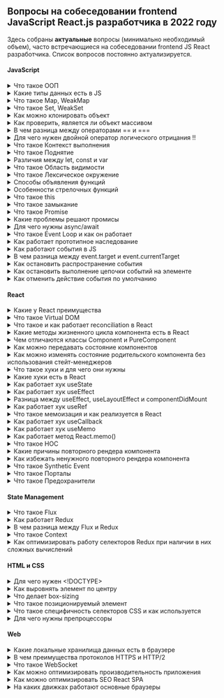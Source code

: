 ## Вопросы на собеседовании frontend JavaScript React.js разработчика в 2022 году

Здесь собраны **актуальные** вопросы (минимально необходимый объем), часто встречающиеся на собеседовании frontend JS React разработчика.
Список вопросов постоянно актуализируется.

#### JavaScript

<details><summary>Что такое ООП</summary>
<br/>

Общий принцип ООП заключается в разделении задач и ответственностей по сущностям.
Сущности создаются в коде как объекты. При этом каждая из них объединяет некую информацию (*свойства*) и действия (*методы*), которые может выполнять.

Ключевые принципы ООП:
1. **Наследование** – это возможность создавать классы на основе других классов. С помощью этого принципа можно определять родительский класс (с нужными свойствами и методами), а затем дочерний класс, который будет наследовать от родителя все свойства и методы.
2. **Инкапсуляция** — это размещение в одном компоненте данных и методов, которые с ними работают. Обеспечивает механизм сокрытия, позволяющий разграничивать доступ к различным компонентам программы.
3. **Абстракция** — это использование только тех характеристик объекта, которые с достаточной точностью представляют его в данной системе.
4. **Полиморфизм** означает «множество форм» и отражает способность метода возвращать разные значения, согласно определённым условиям.

</details>

<details><summary>Какие типы данных есть в JS</summary>
<br/>

**Примитивы** (примитивный тип данных) - это данные, которые не являются объектом и не имеют методов. Все примитивы неизменяемы (*immutable*).

В JS есть 7 примитивных типов данных:

1. **number** - используется как для целых, так и для дробных чисел.
Существуют специальные числовые значения `Infinity` (бесконечность) и `NaN` (not a number), также принадлежащие типу `number`.
2. **bigint** - содержит числа больше, чем 2<sup>53</sup> (или меньше, чем -2<sup>53</sup>), которые не может содержать тип `number`.
Чтобы создать значение типа `bigint`, необходимо добавить `n` в конец числового литерала.
3. **string** - строка.
4. **boolean** - логический тип данных, который может содержать одно из двух значений `true` или `false`.
5. **null** - тип данных, состоящий из единственного значения `null`, которое имеет смысл "*ничего*". 
Результат `typeof null == "object"` – это официально признанная ошибка в языке, которая сохраняется для совместимости.
6. **undefined** - тип данных, состоящий из одного единственного значения `undefined`, которое имеет смысл "*значение не присвоено*".
7. **symbol** - представляет собой уникальный идентификатор.

За исключением `null` и `undefined`, все примитивные значения имеют объектный аналог, который оборачивает значение примитивного типа: `String`, `Number`, `Boolean`, `Symbol`, которые, в свою очередь, имеют соответствующие методы. 

[Подробнее](https://developer.mozilla.org/ru/docs/Glossary/Primitive)

8. **object** - используется для коллекций данных и для объявления более сложных сущностей (функции, массивы и т.д.).

`object` относится к ссылочному (*reference*) типу данных и содержит ссылку на ячейку в памяти, где непосредственно записаны данные. Эти данные, в отличие от примитивов, изменяемы (*mutable*).

[Подробнее](https://learn.javascript.ru/object)

</details>

<details><summary>Что такое Map, WeakMap</summary>
<br/>

1. **Объект `Map`** содержит *коллекцию* пар ключ-значение и запоминает исходный порядок вставки ключей. Главное отличие `Map` от `Object` в том, что `Map` позволяет использовать ключи любого типа. Объект `Map` - *итерируемый*.

Обход элементов `Map`:
```javascript
// перебор по элементам ключ/значение
for (let item of myMap) console.log(item)
// перебор по ключам
for (let item of myMap.keys()) console.log(item)
// перебор по значениям
for (let item of myMap.values()) console.log(item)
// либо при помощи forEach
myMap.forEach((value, key, map) => console.log(`${key}: ${value}`))
```
Преобразование из Object в Map:
```javascript
let myMap = new Map(Object.entries(myObj))
```
Преобразование Map в Object:
```javascript
let myObj = Object.fromEntries(myMap)
```

2. **Объект `WeakMap`** — это *коллекция* пар ключ-значение. В качестве ключей могут быть использованы ***только объекты***, а значения могут быть произвольных типов.
Ссылки на ключи-объекты в `WeakMap` являются *слабыми*, то есть если на объект, хранимый в `WeakMap` нет ни одной внешней ссылки, то сборщик мусора удалит эту пару.
Также это означает, что `WeakMap` не итерируем, так как нет возможности получить список текущих хранимых в `WeakMap` объектов. 

</details>

<details><summary>Что такое Set, WeakSet</summary>
<br/>

1. **Объекты `Set`** представляют *коллекции* значений, по которым можно выполнить обход в порядке вставки элементов. Значения всех элементов в Set ***уникальны***, то есть могут присутствовать только в одном экземпляре. Объект `Set` - *итерируемый*.

Обход элементов `Set`:
```javascript
for (let item of mySet) console.log(item)
// либо при помощи forEach
mySet.forEach(value => console.log(value))
```
Преобразование из Array в Set:
```javascript
let mySet = new Set([1,2,3,4])
```
Преобразование Set в Array:
```javascript
let myArr = Array.from(mySet)
// либо через rest оператор
myArr2 = [...mySet]
```

2. **Объект `WeakSet`** - это *коллекция*, элементами которой могут быть ***только объекты***. Каждый объект может быть добавлен в `WeakSet` только один раз. 
Ссылки на эти объекты в `WeakSet` являются *слабыми*, то есть если на объект, хранимый в `WeakSet` нет ни одной внешней ссылки, то сборщик мусора удалит этот объект.
Также это означает, что `WeakSet` не итерируем, так как нет возможности получить список текущих хранимых в `WeakSet` объектов.   

</details>

<details><summary>Как можно клонировать объект</summary>
<br/>

1. Использовать метод `Object.assign()`:
```javascript
const cloneObj = Object.assign({}, originObj)
```
2. Использовать `spread` оператор `...`:
```javascript
const cloneObj = {...originObj}
```

Но эти подходы не позволяют выполнить глубокое клонирование. Поэтому, если нужно клонировать объект со вложенными объектами, можно:

3. Использовать метод какой-либо библиотеки, например `_.cloneDeep()` из JavaScript-библиотеки `lodash`
4. Cделать это средствами встроенного объекта JSON:
```javascript
const cloneObj = JSON.parse(JSON.stringify(originObj))
```

</details>

<details><summary>Как проверить, является ли объект массивом</summary>
<br/>

Для этого можно использовать встроенный метод `Array.isArray()`

</details>

<details><summary>В чем разница между операторами == и ===</summary>
<br/>

Разница между оператором `==` (абстрактное или нестрогое равенство) и оператором `===` (строгое равенство) состоит в том, что первый сравнивает значения после их преобразования или приведения к одному типу, а второй — без такого преобразования.

</details>

<details><summary>Для чего нужен двойной оператор логического отрицания !!</summary>
<br/>

Двойной восклицательный знак позволяет конвертировать любое выражение в логическое значение.
Если выражение, с точки зрения JS, истинно — после обработки его двойным восклицательным знаком будет возвращено `true`. В противном случае будет возвращено `false`.
```javascript
!!null            // false
!!undefined       // false
!!false           // false
!!true            // true
!!""              // false
!!"string"        // true
!!0               // false
!!1               // true
!!{}              // true
!![]              // true
```

</details>

<details><summary>Что такое Контекст выполнения</summary>
<br/>

**Контекст выполнения** (*Execution context*) – специальная внутренняя структура данных, которая содержит информацию, необходимую для отслеживания хода выполнения связанного с ним кода. 

Виды контекста в JavaScript:
1. Глобальный контекст (*Global execution context*), с которого начинается исполнение скрипта
2. Контекст выполнения вызова (*Calling execution context*) - начинается с момента входа в тело функции

Один вызов функции имеет ровно один контекст выполнения, связанный с ним. При этом в  каждый момент времени в Javascript активен только один контекст выполнения.
Поэтому Javascript называют *однопоточным*, имея ввиду, что только одна инструкция исполняется в каждый момент времени.

Браузеры отслеживают контекст выполнения с помощью *стека*.

**Стек выполнения** (*стек вызовов*, *call stack*) - это структура данных, которая используется для хранения контекстов выполнения, создаваемых в ходе работы кода. 
Стек выполнения действует по принципу "*первый вошедший уходит последним*" (*Last In First Out*, *LIFO*), то есть последний объект, добавленный на стек, окажется на его вершине и будет предоставлен первым при извлечении объекта. Добавлять объекты можно только на вершину стека, и удалять их можно только с вершины.

Активный контекст выполнения находится на вершине стека. Он снимается со стека, когда выполнение кода активного контекста завершается, и выполнение продолжается в коде предыдущего контекста, который перемещается на вершину стека.

Каждый контекст выполнения содержит в себе следующие компоненты состояния:
- `LexicalEnvironment` (*Лексическое окружение*), которое содержит переменные и функции и используется для сопоставления идентификаторов (ссылок) внутри контекста выполнения (т.е. идентификаторы в лексическом окружении — это имена сущностей, таких как переменные и функции)
- `VariableEnvironment` (*Окружение переменных*) - таблица, связанная с лексическим окружением, в которой в качестве ключей занесены все имена переменных, используемые в инструкциях объявления переменных.
- `ThisBinding` -  значение `this`, связанное с этим контекстом выполнения.

</details>

<details><summary>Что такое Поднятие</summary>
<br/>

**Поднятие** (*Hoisting*) - это механизм выделения памяти для объявлений функций и переменных в стадии создания (*creation phase*) контекста выполнения (*execution context*).

JavaScript *поднимает* ***только*** объявления, а не инициализацию.

</details>

<details><summary>Различия между let, const и var</summary>
<br/>

|                                       | **var**                       | **let** | **const** |
|--------------------------------------:|-------------------------------|---------|-----------|
| **область видимости**                 | функциональная                | блочная | блочная   |
| **можно объявлять заново**            | да                            | нет     | нет       |
| **можно обновлять**                   | да                            | да      | нет       |
| **поднимается (hoisting)**            | да                            | да      | да        |
| **инициализируется при поднятии**     | как `undefined`               | нет     | нет       |
| **можно объявлять без инициализации** | да                            | да      | нет       |

</details>

<details><summary>Что такое Область видимости</summary>
<br/>

**Область видимости** (*Scope*) — это набор правил для хранения и поиска переменных и функций по их идентификатору. Область видимости определяет их доступность в текущем контексте выполнения.

Области видимости могут быть многоуровневыми, при этом действует правило: дочерние области имеют доступ к родительским областям, но не наоборот.

В процессе движения от дочернего окружения к родительскому, области видимости складываются в *цепочку областей видимости* (*Scope Chain*).

Типы областей видимости:
1. **Глобальная область видимости** — переменные и функции, объявленные в *глобальном контексте выполнения*, имеют глобальную область видимости и доступны из любого места в коде (посредством обращения к соответствующему свойству глобального объекта `window`).
2. **Локальные области видимости:**
- **Функциональная область видимости** (область видимости функции) — переменные, функции и параметры, объявленные внутри функции, доступны только внутри этой функции.
- **Блочная область видимости** — переменные (объявленные с помощью ключевых слов `let` и `const`) внутри блока `{ }`, доступны только внутри него.
3. **Модульная область видимости** - частные переменные (которые не экспортируются) доступны только внутри модуля (*ES6 modules*).

Область видимости — это механизм *инкапсуляции* для блоков кода, функций и модулей.

</details>

<details><summary>Что такое Лексическое окружение</summary>
<br/>

**Лексическое окружение** - это специальный внутренний объект `LexicalEnvironment`, который создается при ***вызове*** функции. Все аргументы, локальные функции и переменные являются свойствами этого объекта. Процесс инициализации выполняется в том же порядке, что и для *глобального объекта*, который, является частным случаем лексического окружения.

Лексическое окружение состоит из таблицы символов и ссылки на *внешнее лексическое окружение* (`null` для глобального окружения, т.к. глобальное окружение не имеет внешнего окружения):

1. `Environment Record` (*record*) – объект, в котором как свойства хранятся значения всех локальных переменных (а также некоторая другая информация, такая как значение `this`).
2. `[[Scope]]` (*outer*) – ссылка на *внешнее лексическое окружение* – то есть то, которое соответствует коду снаружи от текущих фигурных скобок.

Объекты `LexicalEnvironment` и `Scope` являются внутренними служебными объектами, они скрыты от прямого доступа.

Каждый *контекст выполнения* имеет лексическое окружение, которое  хранит переменные и их значения, а также имеет ссылку на *внешнее окружение*. 
Лексическим окружением может быть:
- Глобальное окружение (*Global environment*)
- Окружение модуля
- Окружение функции (созданное в процессе её вызова).

Новое лексическое окружение создаётся для ***каждого*** нового *контекста выполнения*.

</details>

<details><summary>Способы объявления функций</summary>
<br/>

1. **Function Declaration** (*объявление функции*) - "классическое" объявление функции. Объявляется отдельной конструкцией в основном потоке кода посредством служебного слова `function`. 
```javascript
function sum(a, b) {
  return a + b;
}
```
2. **Function Expression** (*функциональное выражение*) - функция, созданная внутри другого выражения или синтаксической конструкции. Такая функция может быть *анонимной*.
```javascript
let sum = function(a, b) {
  return a + b;
}
```
Анонимные функции чаще всего используются в качестве функций обратных вызовов (*callback*), но лучшей практикой считается использование *именованных* функций.

Важное отличие *Function Expression* от *Function Declaration* в том, ***когда*** создается функция движком JS:
- *Function Declaration* обрабатываются перед выполнением блока кода. Они видны во всём блоке.
- *Function Expression* создаются только когда поток выполнения достигает их.
3. **Arrow Function** (*стрелочная функция*) - имеет более короткий синтаксис и особую лексику `this`. Стрелочные функции *анонимны*.
```javascript
let func = (a, b) => a + b
```
4. **IIFE** (*Immediately Invoked Function Expression*, *немедленно вызываемое функциональное выражение*) - способ функционального выражения, не засоряющего внешнюю область видимости, т.к. функция обрабатывается и вызывается сразу, когда поток выполнения достигает ее. 
Первая окружающая пара `( )` делает функцию выражением, а вторая `()` выполняет функцию:
```javascript
(function foo(){ .. })()
```
или
```javascript
(function foo(){ .. }())
```
также возможны варианты:
```javascript
!function foo(){ .. }()
```
и
```javascript
+function foo(){ .. }()
```
IIFE в настоящее время считается устаревшим и не рекомендуется к использованию.

5. Объявление функции через **конструктор** `new Function` создает функцию полностью "на лету" из строки, переданной во время выполнения.
```javascript
let func = new Function('a', 'b', 'return a + b')
```
Конструктор позволяет превратить любую строку в функцию. Например, можно получить новую функцию с сервера и затем выполнить её:
```javascript
let str = ... код, полученный с сервера динамически ...
let func = new Function(str);
func();
```

</details> 

<details><summary>Особенности стрелочных функций</summary>
<br/>

1. Более лаконичный (краткий) синтаксис
2. Отсутствие псевдомассива `arguments`. 
Решается путём сочетания стрелочной функции с `rest` оператором:
```javascript
const foo = (...props) => console.log(props)
 ```
3. *Лексический* `this`, значение которого наследуются из `this` окружающего контекста.
4. Не могут использоваться:
- в качестве *конструкторов* (с оператором `new`)
- для создания *генераторов*
5. Всегда ***анонимны***, в результате чего:
- нельзя отследить имя функции или точный номер строки, где произошла ошибка
- нет самопривязки, т.е. функция не может ссылаться на саму себя (например, рекурсия, обработчик событий, который необходимо отменить, не сработают)

[Подробнее](https://developer.mozilla.org/ru/docs/Web/JavaScript/Reference/Functions/Arrow_functions)

</details> 

<details><summary>Что такое this</summary>
<br/>

`this` — это ключевое слово, которое имеет значение, зависящее от *контекста*, в котором оно применяется.

В *глобальном контексте выполнения* (за пределами каких-либо функций) `this` ссылается на *глобальный объект* вне зависимости от режима (строгий или нестрогий).

В пределах функции значение `this` зависит от того, каким образом вызвана функция.

Когда функция вызывается как метод объекта, используемое в этой функции ключевое слово `this` принимает значение объекта, по отношению к которому вызван метод.

В стрелочных функциях, `this` привязан к окружению, в котором была создана функция.

Когда функция используется как обработчик событий, `this` присваивается элементу с которого начинается событие.

[Подробнее](https://developer.mozilla.org/ru/docs/Web/JavaScript/Reference/Operators/this)

</details>

<details><summary>Что такое замыкание</summary>
<br/>

**Замыкание** (*closure*) — это комбинация функции и *лексического окружения*, в котором эта функция была *определена*.

Иначе говоря, замыкание — это когда функция умеет запоминать и имеет доступ к *лексической области видимости* даже тогда, когда эта функция выполняется вне своей лексической области видимости.

Все функции в JS изначально являются замыканиями, т.к. при выполнении любой функции, создается внутренний служебный объект `Lexical Environment`, который содержит информацию о *локальных переменных* функции и ссылку на *внешнее лексическое окружение*.
Исключением являются функции созданные через *конструктор* `new Function`, т.к. их ссылка на *внешнее лексическое окружение* всегда ссылается на *глобальное окружение*.

Замыкания часто используются в JS для обеспечения конфиденциальности данных объекта, в обработчиках событий и функциях обратного вызова, а также в других шаблонах функционального программирования.

Когда обычная функция завершает свое выполнение, то, если на её переменные не осталось ссылок, место в памяти, которое она занимала, очищается сборщиком мусора (*garbage collector*).
При замыкании внутренняя функция может использовать переменные из внешней функции, что препятствует удалению внешней функции из памяти (*стека выполнения*), то есть внешняя переменная "замыкается" внутренней функцией.

Замыкание позволяет:
- ограничить доступ к данным (ограничить их область видимости)
- создать своеобразное автономное хранилище данных

[Подробнее](https://learn.javascript.ru/closure)

</details>

<details><summary>Что такое Promise</summary>
<br/>

**Promise** – это специальный объект, который содержит своё состояние. Объект `Promise` используется для отложенных и асинхронных вычислений.

При создании промис находится в ожидании (pending), а затем может стать исполненным (fulfilled), вернув полученный результат (значение), или отклонённым (rejected), вернув причину отказа:
- `pending` (*ожидание*) - начальное состояние, не исполнен и не отклонён
- `fulfilled` (*исполнено*) - операция завершена успешно
- `rejected` (*отклонено*) - операция завершена с ошибкой

Объект `Promise` создаётся при помощи ключевого слова `new` и своего *конструктора*:
```javascript
new Promise(executor)
new Promise(function(resolve, reject) { ... });
```
Функция `executor` с двумя аргументами `resolve` и `reject` описывает выполнение какой-то асинхронной работы, по завершении которой необходимо вызвать *колбэк-функцию* `resolve` или `reject`. Возвращаемое значение функции `executor` игнорируется.

В классе `Promise` есть 6 статических методов:

1. `Promise.all(iterable)` – ожидает ***исполнения всех*** промисов или отклонения любого из них. Возвращает *промис*, который исполнится после исполнения всех промисов в `iterable`. В случае, если любой из промисов будет отклонён, `Promise.all` будет также отклонён.
2. `Promise.allSettled(iterable)` – ожидает ***завершения всех*** полученных промисов (как исполнения так и отклонения). Возвращает *промис*, который исполняется когда все полученные промисы завершены (исполнены или отклонены), содержащий массив результатов исполнения полученных промисов.
3. `Promise.race(iterable)` – ожидает ***исполнения или отклонения любого*** из полученных промисов. Возвращает *промис*, который будет исполнен или отклонён с результатом исполнения первого исполненного или отклонённого промиса из `iterable`.
4. `Promise.any(iterable)` - ожидает ***исполнения любого*** из полученных промисов. Возвращает *промис* со значением первого выполненного промиса.
5. `Promise.resolve(value)` – возвращает *промис*, исполненный с результатом `value`.
6. `Promise.reject(error)` – возвращает *промис* с ошибкой `error`.

Для обработки результатов выполнения промисов используются следующие методы класса `Promise`:
1. `p.then(onFulfilled, onRejected)` - может принимать два аргумента: колбэк-функции для случаев выполнения и отклонения промиса. `onFulfilled` представляет функцию, которая выполняется при успешном завершении промиса и в качестве параметра получает переданные в `resolve()` данные. `onRejected` представляет функцию, которая выполняется при возникновении ошибки и в качестве параметра получает переданные в `reject()` данные. Функция `then()` также возвращает *промис*.
2. `p.catch(onRejected)` - в качестве параметра принимает *обработчик ошибки*. Параметром этой функции-обработчика является то значение, которое передается в `reject()`. Метод `catch()` также возвращает *промис* и работает только в случае отклонения промиса.
3. `p.finally(onFinally)` - в качестве параметра принимает функцию, которая будет выполнена, когда промис будет завершен (вне зависимости успешно или с ошибкой). Метод `finally()` возвращает *промис*.

[Подробнее](https://habr.com/ru/post/501702/)

</details>

<details><summary>Какие проблемы решают промисы</summary>
<br/>

1. Предотвращают ад колбеков (*callback hell*)
2. Позволяют выполнять асинхронный код как последовательно, так и параллельно
3. Конструкция `try-catch` (в `async/await`), в отличие от метода `catch()` объекта `Promise`, позволяет обработывать не только ошибки внутри асинхронных операций, но и вызовы исключений и программные ошибки

</details>

<details><summary>Для чего нужны async/await</summary>
<br/>

Оператор `async` определяет ***асинхронную функцию***, в которой, как предполагается, будет выполняться одна или несколько асинхронных задач.
Оператор `await` ставится внутри асинхронной функции, ***перед вызовом асинхронной операции***, которая представляет объект `Promise`:
```javascript
async function название_функции(){
  await асинхронная_операция()
}
```

Оператор `await` приостанавливает выполнение асинхронной функции, пока объект `Promise` не возвратит результат. Оператор `await` может использоваться только внутри функции, к которой применяется оператор `async`.

Благодаря оператору `await` больше нет надобности вызывать у промиса метод `then()`. А результат, который возвращает `Promise`, можно получить и присвоить константе или переменной.

Для обработки ошибок, которые могут возникнуть в процессе вызова асинхронной операции применяется конструкция `try-catch`.

</details>

<details><summary>Что такое Event Loop и как он работает</summary>
<br/>

**Цикл событий** (*Event Loop*) - это механизм, который отвечает за выполнение кода, сбора и обработки событий и выполнение подзадач из очереди.

Вызов любой функции создаёт *контекст выполнения* (*Execution Context*). При вызове вложенной функции создаётся новый контекст, который сохраняется перед старым в специальной структуре данных - *стеке вызовов* (*Call Stack*). После выполнения фукнкции, она удаляется из стека.
Когда стек полностью освобождается, то следующая задача извлекается из *очереди задач* и обрабатывается.

В цикле событий существует два типа очередей: **очередь (макро)задач** (*(macro)task queue*) и **очередь микрозадач** (*microtask queue*).

- **Макрозадачи**: Web API functions - `setTimeout`, `setInterval`, `setImmediate`, events, etc.
- **Микрозадачи**: `Promise` callback, async functions, `process.nextTick`, `queueMicrotask`

> **Очередь** (*queue*) — структура данных, в которой элементы упорядочены так, что первый попавший в очередь элемент покидает её первым.

Задачи в цикле событий имеют следующий приоритет:
1. Сначала выполняются функции, находящиеся в стеке вызовов (*основной поток*). Значения, возвращаемые этими функциями, удаляются из стека.
2. После освобождения стека в него одна за другой помещаются и выполняются микрозадачи, пока они не закончатся.
3. Выполняется (при необходимости) render
4. После освобождения стека и очереди микрозадач, цикл событий берет **одну**, первую в очереди макрозадачу, передает ее в стек и идет дальше по циклу.

Функции Web API попадают сначала в среду выполнения браузера, откуда, после выполнения соответствующих условий (отсчета таймера или действий пользователя) направляются в очередь макрозадач.

[Подробнее](https://habr.com/ru/post/501702/)

</details>

<details><summary>Как работает прототипное наследование</summary>
<br/>

В JS объекты имеют специальное скрытое свойство `[[Prototype]]`, которое либо равно `null`, либо ссылается на другой объект.

При обращении к свойству или методу объекта сначала происходит поиск этого свойства у самого объекта. 
В случае неудачи поиск перенаправляется в его прототип, затем в прототип прототипа и так далее, пока искомое свойство не будет найдено, либо пока не закончится цепочка прототипов.

</details> 

<details><summary>Как работают события в JS</summary>
<br/>

Стандарт [DOM Events](https://www.w3.org/TR/DOM-Level-3-Events/) описывает 3 фазы прохода события:

1. **Фаза погружения** (*capturing phase*) – событие сначала идёт сверху вниз, от корня документа (объекта `window`) к самому глубоко вложенному элементу, на котором оно произошло `event.target`.
2. **Фаза цели** (*target phase*) – событие достигло целевого(исходного) элемента `event.target`.
3. **Фаза всплытия** (*bubbling stage*) – событие всплывает до корневого элемента.

По умолчания события ловятся на стадии всплытия. Чтобы поймать событие на стадии погружения, нужно использовать третий аргумент обработчика событий `capture` со значением `true`:
```javascript
elem.addEventListener(event, callback, true)
```

[Подробнее](https://learn.javascript.ru/bubbling-and-capturing)

</details> 

<details><summary>В чем разница между event.target и event.currentTarget</summary>
<br/>

- `event.target` – самый глубокий элемент, на котором ***произошло*** событие.
- `event.currentTarget` – элемент, на котором ***навешен*** обработчик произошедшего события.

</details>

<details><summary>Как остановить распространение события</summary>
<br/>

`event.stopPropagation()` прекращает дальнейшую передачу текущего события.

</details>

<details><summary>Как остановить выполнение цепочки событий на элементе</summary>
<br/>

Если несколько обработчиков прикреплены к одному и тому же элементу с одинаковым типом события, тогда они будут вызваны в порядке своего добавления.
Если один из этих обработчиков вызовет `event.stopImmediatePropagation()` тогда события оставшихся обработчиков вызваны не будут.

</details>

<details><summary>Как отменить действие события по умолчанию</summary>
<br/>

Метод `event.preventDefault()` сообщает `User agent`, что если событие не обрабатывается явно, его действие по умолчанию не должно выполняться так, как обычно.

</details>

#### React

<details><summary>Какие у React преимущества</summary>
<br/>

- повышает производительность приложения
- можно легко использовать на клиенте и сервере
- благодаря *JSX*, код легко читается
- React легко интегрируется с Meteor, Angular и другими фреймворками
- используя React, писать тестовые примеры пользовательского интерфейса очень просто

</details>

<details><summary>Что такое Virtual DOM</summary>
<br/>

**Виртуальный DOM** (*Virtual DOM*) — это концепция программирования, в которой идеальное или «виртуальное» представление пользовательского интерфейса хранится в памяти и синхронизируется с «настоящим» DOM при помощи библиотеки, такой как *ReactDOM*. Этот процесс называется *согласованием* (*reconciliation*).

*Виртуальный DOM* представляет собой дерево узлов, которое рассматривает элементы, их атрибуты и содержимое как объекты и их параметры. Функция рендеринга React создает дерево узлов из компонентов React. Затем он обновляет дерево в ответ на изменения в модели данных, вызванные различными действиями, выполняемыми пользователем или системой.

</details>

<details><summary>Что такое и как работает reconciliation в React</summary>
<br/>

**Согласование** (*reconciliation*) - это механизм сравнения и обновления деревьев *Virtual DOM*.

При сравнении двух деревьев первым делом React сравнивает два корневых элемента. Когда корневые элементы имеют различные типы, React уничтожает старое дерево и строит новое с нуля. При уничтожении дерева старые DOM-узлы удаляются.

При сравнении двух React DOM-элементов одного типа, React смотрит на атрибуты обоих, сохраняет лежащий в основе этих элементов DOM-узел и обновляет только изменённые атрибуты. Экземпляр компонента остаётся прежним, поэтому его состояние сохраняется между рендерами.

После обработки DOM-узла React рекурсивно проходится по дочерним элементам.

Для повышения эффективности сравнения элементов, можно использовать *ключи* (атрибут `key`). Когда у дочерних элементов есть ключи, React использует их, чтобы сопоставить потомков исходного дерева с потомками последующего дерева.

[Подробнее](https://ru.reactjs.org/docs/reconciliation.html)

</details>

<details><summary>Какие методы жизненного цикла компонента есть в React</summary>
<br/>

**Монтирование**
  
При создании экземпляра компонента и его вставке в DOM, следующие методы вызываются в установленном порядке:

1. `constructor()`
2. `static getDerivedStateFromProps()`
3. `render()`
4. `componentDidMount()`

**Обновление**

Обновление происходит при изменении *пропсов* или *состояния*. Следующие методы вызываются в установленном порядке при повторном рендере компонента:

1. `static getDerivedStateFromProps()`
2. `shouldComponentUpdate()`
3. `render()`
4. `getSnapshotBeforeUpdate()`
5. `componentDidUpdate()`

**Размонтирование**

Этот метод вызывается при удалении компонента из DOM:

1. `componentWillUnmount()`

**Обработка ошибок**

Следующие методы вызываются, если произошла ошибка в процессе рендеринга, методе жизненного цикла или конструкторе любого дочернего компонента:

1. `static getDerivedStateFromError()`
2. `componentDidCatch()`

[Подробнее](https://ru.reactjs.org/docs/react-component.html#the-component-lifecycle)

</details>

<details><summary>Чем отличаются классы Component и PureComponent</summary>
<br/>

Отличие заключается в том, что `React.Component` не реализует метод `shouldComponentUpdate()`, а `React.PureComponent` реализует его поверхностным сравнением пропсов и состояния.

Если метод `render()` React-компонента всегда рендерит одинаковый результат при одних и тех же пропсах и состояниях, для повышения производительности в некоторых случаях можно использовать `React.PureComponent`.

</details>

<details><summary>Как можно передавать состояние компонентов</summary>
<br/>

1. Через `props`
2. [Context API](https://ru.reactjs.org/docs/context.html)
3. Использовать *стейт-менеджер*, например, Redux, MobX, Effector

</details>

<details><summary>Как можно изменять состояние родительского компонента без использования стейт-менеджеров</summary>
<br/>

Передать в дочерний компонент функцию изменения состояния:

```javascript
function ParentComponent() {
  const [state, setState] = useState()
  return <ChildComponent setParentState={setState} />
}
```

</details>

<details><summary>Что такое хуки и для чего они нужны</summary>
<br/>

**Хук** — это функция javascript, которая позволяют работать с локальными состояниями и методами жизненного цикла компонента, без написания классов.
Хуки должны вызываться ***на верхнем уровне*** в функциях или других пользовательских обработчиках React.

Хуки позволяют извлечь логику состояния из компонента, чтобы её протестировать или повторно использовать, не затрагивая дерево компонентов при этом.

В некоторых случаях классовые компоненты невозможно разбить на более мелкие, потому что логика состояния раскидана повсюду. Такие компоненты сложно тестировать. 
Чтобы решить эту проблему, хуки позволяют разбить один компонент на маленькие функции по их назначению (например, подписке или загрузке данных), а не на основе методов жизненного цикла.

Использование хуков сокращает количество концепций, необходимых при разработке приложений React, так что нам не нужно постоянно переключаться между функциями, классами или элементами, чтобы выполнять аналогичные задачи; хуки предлагают нам однородность в экосистеме.

Жизненный цикл React был значительно упрощен за счет использования хуков, так что методы жизненного цикла классов `componentDidMount`, `componentDidUpdate` и `componentWillUnmount` суммированы в одном хуке `useEffect`, который действует как все три.

Классовые компоненты могут приводить к ненамеренным паттернам, сводящим оптимизации на нет. Классы плохо минифицируются, а горячая перезагрузка (*hot reloading*) ненадёжна и часто ломает их.
Чтобы решить эти проблемы, хуки позволяют использовать больше возможностей React без написания классов.

</details>

<details><summary>Какие хуки есть в React</summary>
<br/>

Основные хуки
- `useState`
- `useEffect`
- `useContext`

Дополнительные хуки
- `useReducer`
- `useCallback`
- `useMemo`
- `useRef`
- `useImperativeHandle`
- `useLayoutEffect`
- `useDebugValue`
- `useDeferredValue`
- `useTransition`
- `useId`

Library Hooks
- `useSyncExternalStore`
- `useInsertionEffect`

</details>

<details><summary>Как работает хук useState</summary>
<br/>

`useState` используется чтобы наделить функциональный компонент внутренним состоянием. React будет хранить это состояние между рендерами.

Хук `useState` возвращает новый *state* и функцию для его обновления.
```javascript
const [state, setState] = useState(initialState)
```
В качестве аргумента `useState` принимает первоначальное значение *стейта*, которое будет применено при первом рендеринге.

[Подробнее](https://ru.reactjs.org/docs/hooks-state.html)

</details>

<details><summary>Как работает хук useEffect</summary>
<br/>

`useEffect` позволяет выполнять побочные эффекты (загрузка данных, оформление подписки, изменение DOM вручную и т.д.) из функционального компонента ***после*** завершенного рендеринга. Он выполняет ту же роль, что и `componentDidMount`, `componentDidUpdate` и `componentWillUnmount` в React-классах, объединив их в единый API.

`useEffect` принимает функцию, которая содержит императивный код, возможно, с эффектами.
```javascript
useEffect(() => {
  // этот код будет выполнен при монтировании компонента (componentDidMount)
  // а также после обновления любого элемента из массива зависимостей (componentDidUpdate)
  return () => {
    // этот код будет выполнен при размонтировании компонента (componentWillUnmount)
    // а также до обновления любого элемента из массива зависимостей (componentWillUpdate)
    // очистка эффекта применятся опционально
  };
}, [dep1, dep2]) // Зависимости для условного срабатывания эффекта (опционально)
```
По умолчанию эффект будет срабатывать после каждого рендеринга. 
В качестве второго аргумента в `useEffect` можно передать список зависимостей из области видимости компонента, при изменении которых должен срабатывать эффект. 
Если указать пустой список `[]`, то эффект сработает только один раз при монтировании (размонтировании) компонента.

[Подробнее](https://ru.reactjs.org/docs/hooks-effect.html)

</details>

<details><summary>Разница между useEffect, useLayoutEffect и componentDidMount</summary>
<br/>

- Хук `useEffect` - *асинхронный* и переданная в него функция будет запускаться во время отложенного события ***после*** разметки и отрисовки в браузере.
- Хук `useLayoutEffect` - *синхронный* и переданная в него функция будет запускаться после разметки и ***перед*** тем, как браузер получит шанс осуществить отрисовку.
- `componentDidMount` и `componentDidUpdate` запускаются в той же фазе, что и `useLayoutEffect`.

`useLayoutEffect` и `componentDidMount`, в отличие от `useEffect` блокируют отрисовку в браузере.

</details>

<details><summary>Как работает хук useRef</summary>
<br/>

`useRef` возвращает изменяемый *ref-объект*, свойство `.current` которого инициализируется переданным аргументом (`initialValue`). Возвращённый объект будет сохраняться в течение всего времени жизни компонента.

Обычный случай использования — это доступ к потомку в императивном стиле:

```javascript
function TextInputWithFocusButton() {
  const inputEl = useRef(null);
  const onButtonClick = () => {
    // `current` указывает на смонтированный элемент `input`
    inputEl.current.focus();
  };
  return (
    <>
      <input ref={inputEl} type="text" />
      <button onClick={onButtonClick}>Установить фокус на поле ввода</button>
    </>
  );
}
```

`useRef` удобен для сохранения любого мутируемого значения. Мутирование свойства `.current` не вызывает повторный рендер.

[Подробнее](https://ru.reactjs.org/docs/hooks-reference.html#useref)

</details>

<details><summary>Что такое мемоизация и как реализуется в React</summary>
<br/>

**Мемоизация** — это сохранение результатов выполнения функций для предотвращения повторных вычислений. 
Это один из способов оптимизации, применяемый для увеличения скорости выполнения программ. 
Перед вызовом функции проверяется, вызывалась ли функция ранее:

- если не вызывалась, то функция вызывается, и результат её выполнения сохраняется;
- если вызывалась, то используется сохранённый результат.

Для этого используются хуки `useCallback`, `useMemo` и метод `React.memo()`.

</details>

<details><summary>Как работает хук useCallback</summary>
<br/>

Хук `useCallback` возвращает ***мемоизированный колбэк***.
```javascript
const memoizedCallback = useCallback(() => doSomething(a, b), [a, b])
```

Хук `useCallback` получает встроенный колбэк и массив зависимостей и возвращает мемоизированную версию колбэка, который изменяется только если изменяются значения одной из зависимостей. 
Это полезно при передаче колбэков оптимизированным дочерним компонентам, которые полагаются на равенство ссылок для предотвращения ненужных рендеров (например, `shouldComponentUpdate` или `React.memo()`).

> `useCallback(fn, deps)` — это эквивалент `useMemo(() => fn, deps)`

[Подробнее](https://ru.reactjs.org/docs/hooks-reference.html#usecallback)

</details>

<details><summary>Как работает хук useMemo</summary>
<br/>

Хук `useMemo` возвращает ***мемоизированное значение***.
```javascript
const memoizedValue = useMemo(() => computeExpensiveValue(a, b), [a, b])
```

Хук `useMemo` получает *создающую* функцию и массив зависимостей и будет повторно вычислять мемоизированное значение только тогда, когда значение какой-либо из зависимостей изменилось. 
Эта оптимизация помогает избежать дорогостоящих вычислений при каждом рендере.

> `useMemo(() => fn, deps)` — это эквивалент `useCallback(fn, deps)`

[Подробнее](https://ru.reactjs.org/docs/hooks-reference.html#usememo)

</details>

<details><summary>Как работает метод React.memo()</summary>
<br/>

**`React.memo`** — это *компонент высшего порядка* (*HOC*), который сравнивает существующее и новое значение пропсов обернутого компонента, тем самым, решая, нужно ли перерендерить компонент.

Метод используется для *мемоизации* компонентов при ***неменяющихся пропсах***. В этом случае React будет использовать результат последнего рендера, избегая повторного рендеринга.

Бывает полезно использовать `React.memo()` на родительском компоненте, чтобы остановить каскадный рендер всех дочерних компонентов.

```javascript
const MyComponent = React.memo(function MyComponent(props) {
  /* рендер с использованием пропсов */
})
// либо
function MyComponent(props) {
  /* рендер с использованием пропсов */
}
export default React.memo(MyComponent)
```

`React.memo` затрагивает только изменения пропсов. Если функциональный компонент обёрнут в `React.memo` и использует `useState`, `useReducer` или `useContext`, он будет повторно рендериться при изменении *состояния* или *контекста*.

По умолчанию он поверхностно сравнивает вложенные объекты в объекте `props`. Если нужно контролировать сравнение, то можно передать свою функцию сравнения в качестве второго аргумента.

```javascript
function MyComponent(props) {
  /* рендер с использованием пропсов */
}
function areEqual(prevProps, nextProps) {
  /*
  возвращает true, если nextProps рендерит
  тот же результат что и prevProps,
  иначе возвращает false
  */
}
export default React.memo(MyComponent, areEqual)
```

В отличие от метода `shouldComponentUpdate()` для классовых компонентов, функция `areEqual` возвращает `true`, если пропсы равны, и значение `false`, если пропсы не равны. Это обратные значения для `shouldComponentUpdate`.

> `React.memo` является аналогом класса `React.PureComponent`, который реализует метод `shouldComponentUpdate()` в классовых компонентах.

</details>

<details><summary>Что такое HOC</summary>
<br/>

**Компонент высшего порядка** (*Higher-Order Component*) — это функция, которая принимает компонент и возвращает новый компонент.

[Подробнее](https://ru.reactjs.org/docs/higher-order-components.html)

</details>

<details><summary>Какие причины повторного рендера компонента</summary>
<br/>

1. Изменение `state` компонента
2. Изменение `props` компонента (стандартные методы мемоизации сравнивают ***ссылки*** на объекты `props`, поэтому при передаче через `props` объектов или функций, дочерний компонент будет повторно рендериться даже если `props` не изменился)
3. Перерендеривание родительского компонента влечет за собой перерендеривание всех вложенных компонентов

</details>

<details><summary>Как избежать ненужного повторного рендера компонента</summary>
<br/>

1. Для предотвращения лишнего рендера в классовых компонентах могут быть использованы:

- `React.Component.shouldComponentUpdate` — метод жизненного цикла классового компонента, если он вернет `false`, то рендер не будет запущен.
- `React.PureComponent` — класс, реализующий типовой `shouldComponentUpdate`.

2. Для предотвращения поворного рендера компонента из-за ссылок (объектов или функций) в пропсах, следует избегать случайной инициализации объекта или функции непосредственно в `props`.

> Данная особенность касается функциональных компонентов, так как экземпляр классового компонента и ссылки на его методы находятся в памяти и не меняются.

Чтобы в функциональном компоненте сохранить ссылки на объекты между рендерами (*мемоизация ссылок*), можно использовать хуки `useMemo()` и `useCallback()`.

3. Если в `Context` передан массив, или объект, то при его изменении, будет перерендерен каждый компонент, использующий данный `Context`. Даже если изменилась только часть объекта, которую непосредственно этот компонент не использует.

Компонент, который находится под `Context Provider`, почти гарантированно должен использовать `React.memo()`.

4. Если компоненты используют `useSelector()`, можно обернуть некоторые из них в `React.memo()`, чтобы избежать лишних рендеров в данных деревьях компонентов.

[Подробнее](https://bxnotes.ru/conspect/lib/react/react-notes/rendering/)

</details>

<details><summary>Что такое Synthetic Event</summary>
<br/>

**SyntheticEvent** - это кроссбраузерная обёртка над нативным экземпляром события. У неё такой же интерфейс, как и у нативного события, включая методы `stopPropagation()` и `preventDefault()`. Эта обёртка помогает событиям работать одинаково во всех браузерах.

События *SyntheticEvent* вызываются на *фазе всплытия* (*bubbling*). Чтобы зарегистрировать событие на *фазе перехвата* (*capture*), нужно добавить `Capture` к имени события; например, вместо `onClick` будет `onClickCapture`.

[Подробнее](https://ru.reactjs.org/docs/events.html)

</details>

<details><summary>Что такое Порталы</summary>
<br/>

**Порталы** позволяют рендерить дочерние элементы в DOM-узел, который находится ***вне*** DOM-иерархии родительского компонента. Типовой случай применения порталов — когда в родительском компоненте заданы стили `overflow: hidden` или `z-index`, но нужно чтобы дочерний элемент визуально выходил за рамки своего контейнера. Например, диалоги, всплывающие карточки и всплывающие подсказки.

Создание портала:
```javascript
ReactDOM.createPortal(child, container)
```

[Подробнее](https://ru.reactjs.org/docs/portals.html)

</details>

<details><summary>Что такое Предохранители</summary>
<br/>

**Предохранители** (*Error Boundary*) — это компоненты React, которые отлавливают ошибки JavaScript в любом месте деревьев их дочерних компонентов, сохраняют их в журнале ошибок и выводят запасной UI вместо рухнувшего дерева компонентов. 
Предохранители отлавливают ошибки при рендеринге, в методах жизненного цикла и конструкторах деревьев компонентов, расположенных под ними.
Предохранители могут использоваться только в классовых компонентах.

[Подробнее](https://ru.reactjs.org/docs/error-boundaries.html)

</details>

#### State Management

<details><summary>Что такое Flux</summary>
<br/>

При разрастании приложения Facebook, используемая тогда архитектура *MVC* становилась все более нестабильной.
Количество *models* и *views* возросло, так как Facebook добавлял новый функционал, и взаимодействие между ними становилось труднее контролировать.
Для решения этой проблемы в 2014 году на замену *MVC* приходит *Flux*.

**Flux** представляет архитектуру приложений, которые используют React. 

*Flux* имеет 4 главных компонента:

- Диспетчер (*Dispatcher*)
- Хранилище (*Stores*)
- Представления (*Views*) (React компонент)
- Действие (*Action*)

Во *Flux* все изменения проходят через одно направление, через *Dispatcher* данных. *Store* не может быть изменено само по себе, и тот же самый принцип работает для других *Actions*. Изменения, которые необходимо внести, должны пройти через *Dispatcher*, через *Actions*.

</details>

<details><summary>Как работает Redux</summary>
<br/>

1. Приложение отправляет `action` с определенным свойством `type` в хранилище Redux, с помощью встроенного в `store` метода `dispatch()`
2. Хранилище получает `action` и передает его *редьюсеру*, с которым был инициализирован `state`, вместе с текущим состоянием `store`
3. В соответствии с `action type`, *редьюсер* копирует текущий `state`, модифицирует копию, а затем возвращает обновленный `state`, заменяя оригинал. 
4. Затем Redux уведомляет компоненты, подписанные на `store`, об обновлении `state` и они повторно перерендерятся.

</details>

<details><summary>В чем разница между Flux и Redux</summary>
<br/>

|                | **Flux**                          | **Redux**                         |
|---------------:|-----------------------------------|-----------------------------------|
| **data flow**  | unidirectional (однонаправленный) | unidirectional (однонаправленный) |
| **store**      | multiple                          | single                            |
| **dispatcher** | singleton dispatcher              | no                                |
| **state**      | mutable                           | immutable                         |

</details>

<details><summary>Что такое Context</summary>
<br/>

**Context API** позволяет передавать данные через дерево компонентов без необходимости передавать пропсы на промежуточных уровнях.
Контекст разработан для передачи данных, которые можно назвать «глобальными» для всего дерева React-компонентов (например, текущий аутентифицированный пользователь, UI-тема или выбранный язык).

[Подробнее](https://ru.reactjs.org/docs/context.html)

</details>

<details><summary>Как оптимизировать работу селекторов Redux при наличии в них сложных вычислений</summary>
<br/>

Функция `connect()` создает *HOC*, который подписывает компонент на изменение хранилища, выполняет работу по `mapState()`, `mapDispatch()`, передает комбинированные свойства в компонент и контролирует, чтобы рендер вызывался при изменении свойств, на которые подписан компонент, а не при изменении любого свойства в хранилище.

`connect()` *HOC* предотвращает повторный рендеринг, аналогично `PureComponent` и `React.memo()`, если входные свойства не изменились. Но стоит помнить, что помимо собственных свойств, сюда добавляется `mapState()`, и если он возвратит новую ссылку, то это вызовет рендер.

</details>

#### HTML и CSS

<details><summary>Для чего нужен &lt;!DOCTYPE&gt;</summary>
<br/>

В HTML объявление типа документа тегом `<!DOCTYPE html>` - обязательная преамбула, расположенная в верхней части документа. 
Единственное предназначение тега - не допустить переключение браузера в режим совместимости (*quirks mode*) во время рендеринга документа.

</details>

<details><summary>Как выровнять элемент по центру</summary>
<br/>

1. Выравнивание по горизонтали:
- для инлайн элементов поставить родителю свойство `text-align: center`
- для блочных элементов применить элементу `margin: auto` (у элемента должна быть указана ширина)
- если размер центрируемого элемента известен, а родителя – нет, присвоисть родителю `position:relative`, потомку `position:absolute; left:50%` и сместить влево на половину ширины потомка `margin-left:-<половина-ширины-потомка>`
- создать `flex` контейнер с `justify-content:center` (или `align-items:center` для `flex-direction:column`)
2. Выравнивание по вертикали:
- сделать элемент-родитель ячейкой таблицы при помощи `display:table-cell` или реальной таблицы, и поставить ему `vertical-align:middle`
- если размер центрируемого элемента известен, а родителя – нет, присвоить родителю `position:relative`, потомку `position:absolute; top:50%` и приподнять на половину высоты потомка `margin-top:-<половина-высоты-потомка>`
- если нужно отцентрировать одну строку в блоке, высота которого известна, поставить блоку `line-height: <высота>`
- если высота родителя известна, а центрируемого элемента – нет, поставить `line-height` родителю во всю его высоту, а потомку поставить `display:inline-block`
- создать `flex` контейнер с `align-items:center` (или `justify-content:center` для `flex-direction:row`)

[Подробнее](https://learn.javascript.ru/css-center)

</details>

<details><summary>Что делает box-sizing</summary>
<br/>

CSS свойство `box-sizing` определяет как вычисляется общая ширина и высота элемента. Может принимать 2 значения:
- `content-box` - это значение по умолчанию, определённое в CSS стандарте. Свойства `width` и `height` включают исключительно контент, и не включают `padding` и `border`
- `border-box` - свойства `width` и `height` включают контент, внутренний отступ и границы, но не включают внешний отступ, то есть внутренний отступ и граница будут внутри блока

</details>

<details><summary>Что такое позиционируемый элемент</summary>
<br/>

**Позиционируемый элемент** — это элемент, у которого *вычисленное* значение `position` является `relative`, `absolute`, `fixed` либо `sticky`. 
(Другими словами, это все, кроме `static`)
- **Относительно позиционируемый элемент** является элементом, *вычисленное* значение `position` которого является `relative`. 
Свойства `top`, `bottom`, `left` и `right` определяют смещение от его нормального положения.
- **Абсолютно позиционируемый элемент** — это элемент, чьё *вычисленное* значение `position` является `absolute` или `fixed`. 
`top`, `right`, `bottom` и `left` задают смещения от краёв содержащего блок элемента.
- **Элемент с липкой позицией** — это элемент, у которого значение *вычисленного* `position` является `sticky`. Он рассматривается как относительно позиционированный до тех пор, пока содержащий его блок не пересечёт указанный порог внутри его корня потока (или в контейнере, в котором он прокручивается), после чего он обрабатывается как «застрявший» до тех пор, пока не встретит противоположный край содержащего его блока.

</details>

<details><summary>Что такое специфичность селекторов CSS и как используется</summary>
<br/>

**Специфичность** представляет собой *вес*, придаваемый конкретному правилу CSS, в соответствии с которым, браузер определяет, какие именно стили из всего набора применить к элементу. Правило *каскада* «кто ниже, тот и выигрывает» при этом может нарушаться.

Типы селекторов по убыванию специфичности:

1. Ключевое слово `!important` насильно применяет свойство, после которого написано (не рекомендуется к применению)
2. ***Inline*** свойства в атрибуте `style` (перебивают свойства, написанные для этого элемента во внешних CSS-файлах или внутри тега `<style>`)
3. Селекторы по ***идентификатору***
4. Селекторы по ***классу***, селекторы по ***атрибуту*** и селекторы с ***псевдоклассами***
5. Селекторы по ***тегу***, селекторы с ***псевдоэлементами***

Комбинаторы `+`, `>`, `~`, универсальный селектор `*` и псевдокласс `:where()` веса не имеют.

Псевдоклассы `:is()`, `:has()` и `:not()` принимают вес наиболее специфичного селектора внутри скобок.

Вес селектора можно представить и рассчитать в виде трехзначной строки 0-0-0, каждое из значений которой представляет из себя количество селекторов, расположенных по уровню специфичности.

Например, `#block section > .list a` состоит из идентификатора (первая цифра), класса (вторая цифра) и двух тегов (последняя цифра). Вес селектора равен 1.1.2.

</details>

<details><summary>Для чего нужны препроцессоры</summary>
<br/>

**CSS препроцессор** (*CSS preprocessor*) - это надстройка над CSS, которая имеют свой собственный синтаксис, и может сгенерировать из него CSS код. 
Большинство препроцессоров расширяет возможности чистого CSS, добавляя такие опции как: переменные, функции, миксины, вложенность и др. 
Эти особенности облегчают работу с CSS: ускоряют написание, упрощают чтение кода и его дальнейшую поддержку.

Для использования CSS препроцессора нужно установить соответствующий CSS компилятор.

Несколько самых популярных CSS препроцессоров:
- SASS/SCSS
- LESS
- Stylus
- PostCSS

</details>

#### Web

<details><summary>Какие локальные хранилища данных есть в браузере</summary>
<br/>

1. **Куки** (*Cookie*) – это небольшие строки данных, которые хранятся непосредственно в браузере. По умолчанию, если куки не имеют параметров `expires` и `max-age`, то они удалятся при закрытии браузера. Такие куки называются сессионными (*session cookies*). Один из наиболее частых случаев использования – аутентификация.
2. **LocalStorage** - доступен всем окнам из одного источника (один и тот же домен/протокол/порт). Данные не имеют срока давности, по которому истекают и удаляются. Сохраняются после перезапуска браузера и даже ОС.
3. **SessionStorage** - существует только в рамках текущей вкладки браузера. Данные продолжают существовать после перезагрузки страницы, но не после закрытия/открытия вкладки.
4. **IndexedDB** – это встроенная база данных, более мощная, чем `localStorage`. Предназначена для оффлайн приложений.

</details>

<details><summary>В чем преимущества протоколов HTTPS и HTTP/2</summary>
<br/>

**HTTPS** отличается от HTTP сложным многоуровневым методом установки соединения и криптошифрованием переданных пакетов данных.

Протокол **HTTP/2** — вторая крупная версия сетевого протокола HTTP. Протокол основан на протоколе SPDY от Google. Преимущества:
- Мультиплексирование
- Сервер Push
- Бинарные протоколы
- Приоритизация потоков
- Сжатие заголовка с отслеживанием состояния
- Использование последней версии протокола SSL/TLS шифрования через HTTPS

Для включения HTTPS необходимо купить, активировать и установить цифровой сертификат безопасности на сервер.

</details>

<details><summary>Что такое WebSocket</summary>
<br/>

**WebSocket** — протокол связи поверх TCP-соединения, предназначенный для обмена сообщениями между браузером и веб-сервером в режиме реального времени.
Данные передаются по нему в обоих направлениях в виде «пакетов», без разрыва соединения и дополнительных HTTP-запросов. 
То есть после установки веб-соккет соединения, сервер может самостоятельно слать сообщения клиенту.

Чтобы установить ws соединение, сначала клиент отправляет обычный HTTP GET запрос (*handshake*) на сервер, с предложением произвести *upgrade* протокола на веб-соккет. 
В случае поддержки сервером работы через веб-соккет, он отправляет клиенту ответ об апгрейде протокола, с кодом 101. 
Клиент оставляет соединение открытым — канал готов.

У веб-сокетов также есть возможность шифровать передаваемые данные, для этого используется ***wss*** URI-схема (ws через TLS).

Возможности для использования веб-соккет протокола предоставляет WebSocket API, а также более мощные библиотеки на его основе - Socket.io, sockjs, WS и т.д.

</details>

<details><summary>Как можно оптимизировать производительность приложения</summary>
<br/>

- использовать современные форматы изображений, например, *WebP* или *Progressive JPEG*
- использовать фиксированные размеры HTML-элементов изображений, соответствующие размерам загружаемых медиа-ресурсов для предотвращения сдвигов
- использовать разные размеры изображений для разных устройств (с помощью тэгов `<picture>`, `<source>`)
- изображения, находящиеся за пределами `viewport` загружать с помошью *lazy-loading*
- динамический импорт модулей и компонентов с помощью `React.lazy`
- испоьзовать мемоизацию (`useMemo()`, `useCallback`, `React.memo()`) только при необходимости, т.к. мемоизация не бесплатна и затраты на нее могут анулировать эффект оптимизации
- использовать кеширование
- использовать сжатие текстового контента (*gzip* или *brotli*)
- использовать атрибуты `async` и `defer` HTML-элемента `<script>` для управления очередностью загрузки скриптов
- использовать атрибут `rel="preload"` HTML-элемента `<link>` для предзагрузки ресурсов
- использовать веб-вокеры для запуска ресурсоемких задач в фоне
- минимизировать использование глобальных переменных

</details>

<details><summary>Как можно оптимизировать SEO React SPA</summary>
<br/>

Так как большинство поисковых роботов не умеет выполнять JS-код при обходе интернет-ресурсов, они попросту не увидят контент SPA, который отрисовывается средствами JS на стороне браузера.
Для решения этой проблемы используется ***SSR*** (*server-side rendering*) - выполнение JS-кода на стороне сервера и отправка на клиент статичного HTML-макета приложения.

В случае отсутствия возможности использования SSR, можно использовать ***перерендеринг*** - уникальные программы, которые ограничивают запросы к сайту.
В ситуации, когда запрос идет от поискового робота, пререндер отправляет статичную HTML версию.
Если же происходит стандартный запрос, то страница загружается как обычно. Пример библиотеки для перерендеринга - *react-snap*.

Далее применяются общие для веб-приложений решения:
1. Каждая из страниц ресурса должна в блоке `<head>` включать в себя *meta-теги* (для этого используется библиотека *React-Helmet*):
- `title` (заголовок страницы)
- `description` (описание страницы)
- `keywords` (перечень ключевых фраз)
2. Каждая страница должна иметь в блоке `<body>` основной заголовок внутри HTML-элемента `<h1>`, расположенный как можно выше перед началом текстового контента.
3. Каждое изображение, которое присутствует на странице в виде HTML-элемента `<img>`, должно иметь атрибут `alt`, описывающий содержимое данного изображения.
4. Заполнить robots.txt файл, используемый поисковыми роботами.
5. Использовать `href` в ссылках, т.к. Google бот не может отслеживать переходы, реализованные с помощью `onClick`.

</details>

<details><summary>На каких движках работают основные браузеры</summary>
<br/>

| **Engine** | **Browser**                                                                |
|------------|----------------------------------------------------------------------------|
| Gecko      | Mozilla Firefox, Tor                                                       |
| WebKit     | Safari, Google Chrome                                                      |
| Blink      | Chromium, Google Chrome 28+, Opera 15+, Microsoft Edge 75+, Яндекс.Браузер |
| EdgeHTML   | Microsoft Edge                                                             |
| Trident    | Microsoft Explorer                                                         |

</details>

